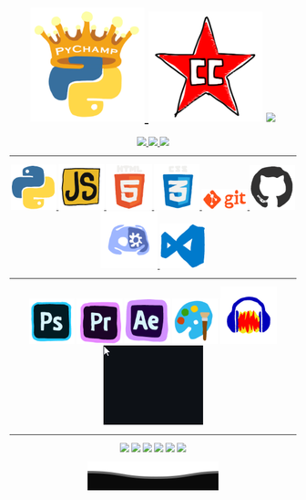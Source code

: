 <center>

<h1 align="center">
  <a href="https://www.youtube.com/channel/UCA9JRgMqaKB6XfLYkh2Dsjw">
    <img src="img\PyChamp_gif_logo.gif" width="200" />
  </a>
  <img src="img\CC.gif" width="200" />
  <a href="https://ko-fi.com/napo_ii">
    <img src="/NapoII/img/kofi.gif" width="270" />
</h1>


<p align="center">
  <img src="https://komarev.com/ghpvc/?username=napoii&label=Profile%20views&color=0e75b6&style=flat"  />
   <a href="https://discord.gg/g7EW4P65"><img src="https://img.shields.io/discord/190307701169979393?style=plastic"
   width="100" />
  <img src="https://img.shields.io/github/followers/NapoII?style=social"
    />
<p>

---

<p align="center">
  <a href="https://www.python.org/doc/" target="_blank">
    <img src="img\python.gif" width="80" />
  </a>
  
  <a href="https://docs.oracle.com/en/java/" target="_blank">
    <img src="img\java.gif" width="80" />
  </a>
  
  <a href="https://developer.mozilla.org/en-US/docs/Web/HTML" target="_blank">
    <img src="img\html.gif" width="80" />
  </a>
  
  <a href="https://developer.mozilla.org/en-US/docs/Web/CSS" target="_blank">
    <img src="img\css.gif" width="80" />
  </a>
  
  <a href="https://git-scm.com/doc" target="_blank">
    <img src="img\git.gif" width="80" />
  </a>
  
  <a href="https://docs.github.com/" target="_blank">
    <img src="img\github.gif" width="80" />
  </a>
  
  <a href="https://discordpy.readthedocs.io/en/latest/" target="_blank">
    <img src="/img/discord_bot.gif" width="100" />
  </a>
  
  <a href="https://code.visualstudio.com/docs" target="_blank">
    <img src="img\vsc.gif" width="80" />
  </a>
</p>


---
  
<p align="center">
  <img src="img\ps.gif"   width="80" />
  <img src="img\pr.gif"     width="80" />
  <img src="img\ae.gif"     width="80" />
  <img src="img\paint.gif"     width="80" />
  <img src="img\aud.gif"     width="100" />
  <img src="img\fake_maus.gif"     />
<p>

---
<p align="center">
  <img src="http://github-profile-summary-cards.vercel.app/api/cards/profile-details?username=NapoII&theme=dark" />
  <img src="ihttp://github-profile-summary-cards.vercel.app/api/cards/repos-per-language?username=NapoII&theme=dark"/>
  <img src="http://github-profile-summary-cards.vercel.app/api/cards/most-commit-language?username=NapoII&theme=dark"/>
  <img src="http://github-profile-summary-cards.vercel.app/api/cards/repos-per-language?username=NapoII&theme=dark"/>
  <img src="http://github-profile-summary-cards.vercel.app/api/cards/stats?username=NapoII&theme=dark"/>
  <img src="http://github-profile-summary-cards.vercel.app/api/cards/productive-time?username=NapoII&theme=dark&utcOffset=2"/>
<p>

<p align="center">
  <img src="img\Bottom.svg"
    />
</p>
